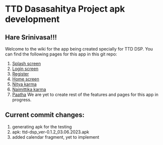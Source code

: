 # TTD Dasasahitya Project apk development
## Hare Srinivasa!!!
Welcome to the wiki for the app being created specially for TTD DSP. You can find the following pages for this app in this git repo:
1. [Splash screen](app/src/main/res/layout/activity_splash_screen.xml)
2. [Login screen](app/src/main/res/layout/activity_login.xml)
3. [Register](app/src/main/res/layout/activity_register.xml)
4. [Home screen](app/src/main/res/layout/fragment_main.xml)
5. [Nitya karma](app/src/main/res/layout/fragment_nitya_karma.xml)
6. [Naimittika karma](app/src/main/res/layout/fragment_naimittika_karma.xml)
7. [Paatha](app/src/main/res/layout/fragment_paatha.xml)
We are yet to create rest of the features and pages for this app in progress.

## Current commit changes:
1. generating apk for the testing
2. apk: ttd-dsp_ver-0.1.2_03.06.2023.apk
3. added calendar fragment, yet to implement